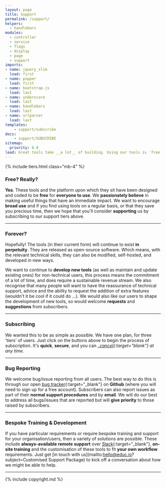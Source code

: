 ```yaml
---
layout: page
title: Support
permalink: /support/
helpers:
  - handlebars
modules:
  - controller
  - service
  - flags
  - display
  - page
  - support
imports:
- name: jquery_slim
  load: first
- name: popper
  load: first
- name: bootstrap-js
  load: last
- name: underscore
  load: last
- name: handlebars
  load: last
- name: urlparser
  load: last
templates:
    - support/subscribe
docs:
    - support/SUBSCRIBE
sitemap:
  priority: 0.9
lead: Great tools take __a lot__ of building. Using our tools is `free for everyone`, but we would encourage anyone who finds them __really useful__, or who wants __amazing support__ or a voice in their __future development__ to subscribe below.
---
```


{% include tiers.html class="mb-4" %}

### Free? Really?
__Yes__. These tools and the platform upon which they sit have been designed and coded to be __free__ for __everyone to use__. We __passionately believe__ in making useful things that have an immediate impact. We want to encourage __broad use__ and if you find using tools on a regular basis, or that they save you precious time, then we hope that you'll consider __supporting__ us by subscribing to our support tiers above.

- - -

### Forever?
Hopefully! The tools (in their current form) will continue to exist __in perpetuity__. They are released as open-source software. Which means, with the relevant technical skills, they can also be modified, self-hosted, and developed in new ways.

We want to continue to __develop new tools__ (as well as maintain and update existing ones) for non-technical users, this process means the commitment of a lot of time, and does require a sustainable revenue stream. We also recognise that many people will want to have the reassurance of technical support, advice and the ability to request the addition of extra features (wouldn't it be cool if it could do ...). We would also like our users to shape the development of new tools, so would welcome __requests__ and __suggestions__ from subscribers.

- - -

### Subscribing
We wanted this to be as simple as possible. We have one plan, for three 'tiers' of users. Just click on the buttons above to begin the process of subscription. It's __quick__, __secure__, and you can __[cancel]({{site.app.unsubscribe}}){:target="_blank"} at any time__.

- - -

### Bug Reporting
We welcome bug/issue reporting from all users. The best way to do this is through our open [bug tracker](https://github.com/Educ-IO/educ-io.github.io/issues/new){:target="_blank"} on __Github__ (where you will need to sign up for a free account). Subscribers can also report issues as part of their __normal support procedures__ and by __email__. We will do our best to address all bugs/issues that are reported but will __give priority__ to those raised by subscribers.

- - -

### Bespoke Training & Development
If you have particular requirements or require bespoke training and support for your organisation/users, then a variety of solutions are possible. These include __always-available remote support__ over [Slack](https://slack.com/features){:target="_blank"}, __on-site training__ and the customisation of these tools to fit __your own workflow__ requirements. Just get [in touch with us](mailto:hello@educ.io?subject=Customised Support Package) to kick off a conversation about how we might be able to help.

- - -

{% include copyright.md %}